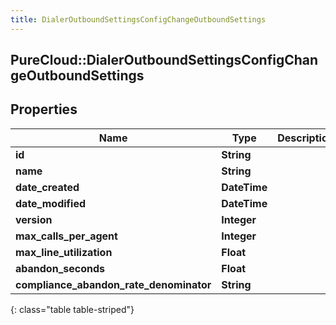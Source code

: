 ```yaml
---
title: DialerOutboundSettingsConfigChangeOutboundSettings
---
```

## PureCloud::DialerOutboundSettingsConfigChangeOutboundSettings

## Properties

|Name | Type | Description | Notes|
|------------ | ------------- | ------------- | -------------|
| **id** | **String** |  | [optional] |
| **name** | **String** |  | [optional] |
| **date_created** | **DateTime** |  | [optional] |
| **date_modified** | **DateTime** |  | [optional] |
| **version** | **Integer** |  | [optional] |
| **max_calls_per_agent** | **Integer** |  | [optional] |
| **max_line_utilization** | **Float** |  | [optional] |
| **abandon_seconds** | **Float** |  | [optional] |
| **compliance_abandon_rate_denominator** | **String** |  | [optional] |
{: class="table table-striped"}


